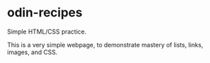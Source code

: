 # odin-recipes
Simple HTML/CSS practice.

This is a very simple webpage, to demonstrate mastery of lists, links, images, and CSS.